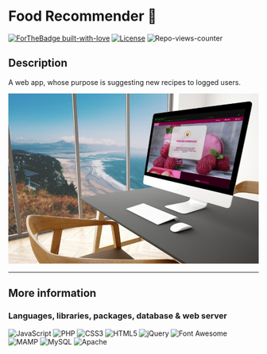 # Food Recommender 🍟
[![ForTheBadge built-with-love](http://ForTheBadge.com/images/badges/built-with-love.svg)](https://gitHub.com/Amatofrancesco99/)
[![License](https://img.shields.io/github/license/Ileriayo/markdown-badges?style=for-the-badge)](./blob/main/LICENSE)
![Repo-views-counter](https://komarev.com/ghpvc/?username=FoodRecommender&label=VIEWS&color=blueviolet&style=flat-square)

## Description
A web app, whose purpose is suggesting new recipes to logged users.

![alt image](https://github.com/Amatofrancesco99/food-recommender/blob/main/images/other/mockup.jpg)

*** 
## More information
### Languages, libraries, packages, database & web server
![JavaScript](https://a11ybadges.com/badge?logo=javascript)
![PHP](https://a11ybadges.com/badge?logo=php)
![CSS3](https://a11ybadges.com/badge?logo=css3)
![HTML5](https://a11ybadges.com/badge?logo=html5)
![jQuery](https://a11ybadges.com/badge?logo=jquery)
![Font Awesome](https://a11ybadges.com/badge?logo=fontawesome)
![MAMP](https://a11ybadges.com/badge?logo=mamp)
![MySQL](https://a11ybadges.com/badge?logo=mysql)
![Apache](https://a11ybadges.com/badge?logo=apache)
